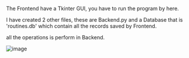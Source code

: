 The Frontend have a Tkinter GUI, you have to run the program by here.

I have created 2 other files, these are Backend.py and a Database that is 'routines.db' which contain all the records saved by Frontend.

all the operations is perform in Backend.


![image](https://user-images.githubusercontent.com/84950520/167121137-d4a3ebef-16c1-437c-a7db-00c2ada0b5b8.png)
